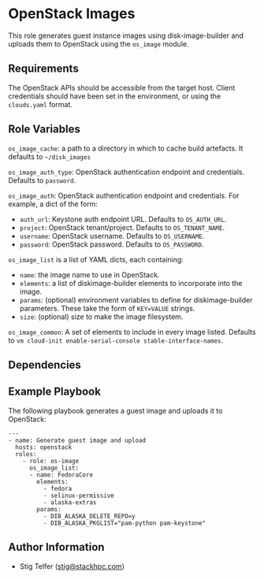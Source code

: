 OpenStack Images
================

This role generates guest instance images using disk-image-builder
and uploads them to OpenStack using the `os_image` module.

Requirements
------------

The OpenStack APIs should be accessible from the target host.
Client credentials should have been set in the environment, or
using the `clouds.yaml` format.

Role Variables
--------------

`os_image_cache`: a path to a directory in which to cache build artefacts.
It defaults to `~/disk_images`

`os_image_auth_type`: OpenStack authentication endpoint and credentials.
Defaults to `password`.

`os_image_auth`: OpenStack authentication endpoint and credentials.  For example, a dict of the form:
* `auth_url`: Keystone auth endpoint URL.  Defaults to `OS_AUTH_URL`.
* `project`: OpenStack tenant/project.  Defaults to `OS_TENANT_NAME`.
* `username`: OpenStack username.  Defaults to `OS_USERNAME`.
* `password`: OpenStack password.  Defaults to `OS_PASSWORD`.  

`os_image_list` is a list of YAML dicts, each containing:
* `name`: the image name to use in OpenStack.
* `elements`: a list of diskimage-builder elements to incorporate into the image.
* `params`: (optional) environment variables to define for diskimage-builder parameters.
  These take the form of `KEY=VALUE` strings.
* `size`: (optional) size to make the image filesystem.

`os_image_common`: A set of elements to include in every image listed.
Defaults to `vm cloud-init enable-serial-console stable-interface-names`.

Dependencies
------------

Example Playbook
----------------

The following playbook generates a guest image and uploads it to OpenStack:

    ---
    - name: Generate guest image and upload
      hosts: openstack
      roles:
        - role: os-image
          os_image_list:
          - name: FedoraCore
            elements:
              - fedora
              - selinux-permissive
              - alaska-extras
            params:
              - DIB_ALASKA_DELETE_REPO=y
              - DIB_ALASKA_PKGLIST="pam-python pam-keystone"

Author Information
------------------

- Stig Telfer (<stig@stackhpc.com>)
